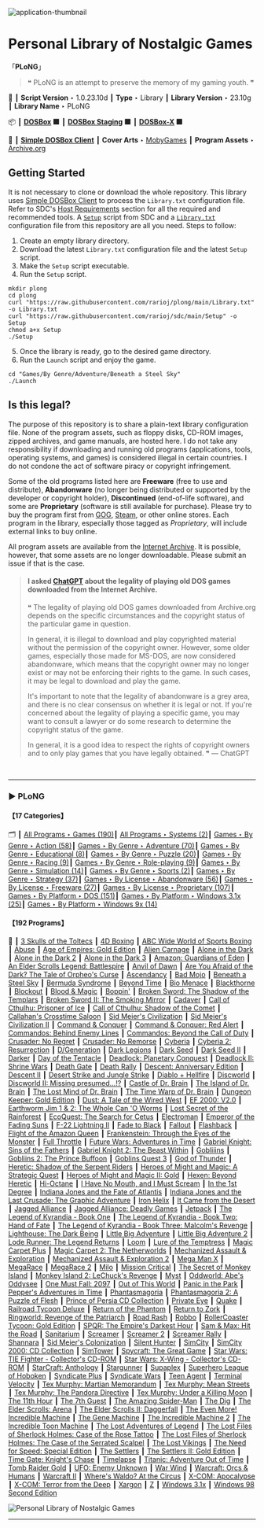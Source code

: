 ![](Thumbnail.png "application-thumbnail")

# Personal Library of Nostalgic Games

「**PLoNG**」

> ❝ PLoNG is an attempt to preserve the memory of my gaming youth. ❞
>

📌 ┃ **Script Version** ‣ 1.0.23.10d ┃ **Type** ‣ Library ┃ **Library Version** ‣ 23.10g ┃ **Library Name** ‣ PLoNG 

📦 ┃ **[DOSBox](https://www.dosbox.com/) 🟩** ┃ **[DOSBox Staging](https://dosbox-staging.github.io/) 🟩** ┃ **[DOSBox-X](https://dosbox-x.com/) 🟩** 

📎 ┃ **[Simple DOSBox Client](https://github.com/rarioj/sdc)** ┃ **Cover Arts** ‣ [MobyGames](https://www.mobygames.com/) ┃ **Program Assets** ‣ [Archive.org](https://archive.org/) 

## Getting Started
It is not necessary to clone or download the whole repository. This library uses [Simple DOSBox Client](https://github.com/rarioj/sdc) to process the `Library.txt` configuration file. Refer to SDC's [Host Requirements](https://github.com/rarioj/sdc#host-requirements) section for all the required and recommended tools. A [`Setup`](https://raw.githubusercontent.com/rarioj/sdc/main/Setup) script from SDC and a [`Library.txt`](https://raw.githubusercontent.com/rarioj/plong/main/Library.txt) configuration file from this repository are all you need. Steps to follow:

1. Create an empty library directory.
2. Download the latest `Library.txt` configuration file and the latest `Setup` script.
3. Make the `Setup` script executable.
4. Run the `Setup` script.

```shell
mkdir plong
cd plong
curl "https://raw.githubusercontent.com/rarioj/plong/main/Library.txt" -o Library.txt
curl "https://raw.githubusercontent.com/rarioj/sdc/main/Setup" -o Setup
chmod a+x Setup
./Setup
```

5. Once the library is ready, go to the desired game directory.
6. Run the `Launch` script and enjoy the game.

```shell
cd "Games/By Genre/Adventure/Beneath a Steel Sky"
./Launch
```

## Is this legal?
The purpose of this repository is to share a plain-text library configuration file. None of the program assets, such as floppy disks, CD-ROM images, zipped archives, and game manuals, are hosted here. I do not take any responsibility if downloading and running old programs (applications, tools, operating systems, and games) is considered illegal in certain countries. I do not condone the act of software piracy or copyright infringement.

Some of the old programs listed here are **Freeware** (free to use and distribute), **Abandonware** (no longer being distributed or supported by the developer or copyright holder), **Discontinued** (end-of-life software), and some are **Proprietary** (software is still available for purchase). Please try to buy the program first from [GOG](https://www.gog.com/), [Steam](https://store.steampowered.com/), or other online stores. Each program in the library, especially those tagged as *Proprietary*, will include external links to buy online.

All program assets are available from the [Internet Archive](https://archive.org/). It is possible, however, that some assets are no longer downloadable. Please submit an issue if that is the case.

> #### I asked [ChatGPT](https://chat.openai.com/) about the legality of playing old DOS games downloaded from the Internet Archive.
>
> ❝ The legality of playing old DOS games downloaded from Archive.org depends on the specific circumstances and the copyright status of the particular game in question.
>
> In general, it is illegal to download and play copyrighted material without the permission of the copyright owner. However, some older games, especially those made for MS-DOS, are now considered abandonware, which means that the copyright owner may no longer exist or may not be enforcing their rights to the game. In such cases, it may be legal to download and play the game.
>
> It's important to note that the legality of abandonware is a grey area, and there is no clear consensus on whether it is legal or not. If you're concerned about the legality of playing a specific game, you may want to consult a lawyer or do some research to determine the copyright status of the game.
>
> In general, it is a good idea to respect the rights of copyright owners and to only play games that you have legally obtained. ❞ — ChatGPT

&nbsp;

---

### ▶ **PLoNG**

#### 【17 Categories】
🗂️ ┃ [All Programs ‣ Games (190)](./All%20Programs/Games/README.md)┃ [All Programs ‣ Systems (2)](./All%20Programs/Systems/README.md)┃ [Games ‣ By Genre ‣ Action (58)](./Games/By%20Genre/Action/README.md)┃ [Games ‣ By Genre ‣ Adventure (70)](./Games/By%20Genre/Adventure/README.md)┃ [Games ‣ By Genre ‣ Educational (8)](./Games/By%20Genre/Educational/README.md)┃ [Games ‣ By Genre ‣ Puzzle (20)](./Games/By%20Genre/Puzzle/README.md)┃ [Games ‣ By Genre ‣ Racing (9)](./Games/By%20Genre/Racing/README.md)┃ [Games ‣ By Genre ‣ Role-playing (9)](./Games/By%20Genre/Role-playing/README.md)┃ [Games ‣ By Genre ‣ Simulation (14)](./Games/By%20Genre/Simulation/README.md)┃ [Games ‣ By Genre ‣ Sports (2)](./Games/By%20Genre/Sports/README.md)┃ [Games ‣ By Genre ‣ Strategy (37)](./Games/By%20Genre/Strategy/README.md)┃ [Games ‣ By License ‣ Abandonware (56)](./Games/By%20License/Abandonware/README.md)┃ [Games ‣ By License ‣ Freeware (27)](./Games/By%20License/Freeware/README.md)┃ [Games ‣ By License ‣ Proprietary (107)](./Games/By%20License/Proprietary/README.md)┃ [Games ‣ By Platform ‣ DOS (151)](./Games/By%20Platform/DOS/README.md)┃ [Games ‣ By Platform ‣ Windows 3.1x (25)](./Games/By%20Platform/Windows%203.1x/README.md)┃ [Games ‣ By Platform ‣ Windows 9x (14)](./Games/By%20Platform/Windows%209x/README.md)

#### 【192 Programs】
🔎 ┃ [3 Skulls of the Toltecs](./All%20Programs/Games/3%20Skulls%20of%20the%20Toltecs/README.md) ┃ [4D Boxing](./All%20Programs/Games/4D%20Boxing/README.md) ┃ [ABC Wide World of Sports Boxing](./All%20Programs/Games/ABC%20Wide%20World%20of%20Sports%20Boxing/README.md) ┃ [Abuse](./All%20Programs/Games/Abuse/README.md) ┃ [Age of Empires: Gold Edition](./All%20Programs/Games/Age%20of%20Empires/README.md) ┃ [Alien Carnage](./All%20Programs/Games/Alien%20Carnage/README.md) ┃ [Alone in the Dark](./All%20Programs/Games/Alone%20in%20the%20Dark/README.md) ┃ [Alone in the Dark 2](./All%20Programs/Games/Alone%20in%20the%20Dark%202/README.md) ┃ [Alone in the Dark 3](./All%20Programs/Games/Alone%20in%20the%20Dark%203/README.md) ┃ [Amazon: Guardians of Eden](./All%20Programs/Games/Amazon%20-%20Guardians%20of%20Eden/README.md) ┃ [An Elder Scrolls Legend: Battlespire](./All%20Programs/Games/An%20Elder%20Scrolls%20Legend%20-%20Battlespire/README.md) ┃ [Anvil of Dawn](./All%20Programs/Games/Anvil%20of%20Dawn/README.md) ┃ [Are You Afraid of the Dark? The Tale of Orpheo's Curse](./All%20Programs/Games/Are%20You%20Afraid%20of%20the%20Dark%3F%20The%20Tale%20of%20Orpheo%27s%20Curse/README.md) ┃ [Ascendancy](./All%20Programs/Games/Ascendancy/README.md) ┃ [Bad Mojo](./All%20Programs/Games/Bad%20Mojo/README.md) ┃ [Beneath a Steel Sky](./All%20Programs/Games/Beneath%20a%20Steel%20Sky/README.md) ┃ [Bermuda Syndrome](./All%20Programs/Games/Bermuda%20Syndrome/README.md) ┃ [Beyond Time](./All%20Programs/Games/Beyond%20Time/README.md) ┃ [Bio Menace](./All%20Programs/Games/Bio%20Menace/README.md) ┃ [Blackthorne](./All%20Programs/Games/Blackthorne/README.md) ┃ [Blockout](./All%20Programs/Games/Blockout/README.md) ┃ [Blood & Magic](./All%20Programs/Games/Blood%20%26%20Magic/README.md) ┃ [Boppin'](./All%20Programs/Games/Boppin%27/README.md) ┃ [Broken Sword: The Shadow of the Templars](./All%20Programs/Games/Broken%20Sword%20-%20The%20Shadow%20of%20the%20Templars/README.md) ┃ [Broken Sword II: The Smoking Mirror](./All%20Programs/Games/Broken%20Sword%20II%20-%20The%20Smoking%20Mirror/README.md) ┃ [Cadaver](./All%20Programs/Games/Cadaver/README.md) ┃ [Call of Cthulhu: Prisoner of Ice](./All%20Programs/Games/Call%20of%20Cthulhu%20-%20Prisoner%20of%20Ice/README.md) ┃ [Call of Cthulhu: Shadow of the Comet](./All%20Programs/Games/Call%20of%20Cthulhu%20-%20Shadow%20of%20the%20Comet/README.md) ┃ [Callahan's Crosstime Saloon](./All%20Programs/Games/Callahan%27s%20Crosstime%20Saloon/README.md) ┃ [Sid Meier's Civilization](./All%20Programs/Games/Civilization/README.md) ┃ [Sid Meier's Civilization II](./All%20Programs/Games/Civilization%20II/README.md) ┃ [Command & Conquer](./All%20Programs/Games/Command%20%26%20Conquer/README.md) ┃ [Command & Conquer: Red Alert](./All%20Programs/Games/Command%20%26%20Conquer%20-%20Red%20Alert/README.md) ┃ [Commandos: Behind Enemy Lines](./All%20Programs/Games/Commandos%20-%20Behind%20Enemy%20Lines/README.md) ┃ [Commandos: Beyond the Call of Duty](./All%20Programs/Games/Commandos%20-%20Beyond%20the%20Call%20of%20Duty/README.md) ┃ [Crusader: No Regret](./All%20Programs/Games/Crusader%20-%20No%20Regret/README.md) ┃ [Crusader: No Remorse](./All%20Programs/Games/Crusader%20-%20No%20Remorse/README.md) ┃ [Cyberia](./All%20Programs/Games/Cyberia/README.md) ┃ [Cyberia 2: Resurrection](./All%20Programs/Games/Cyberia%202%20-%20Resurrection/README.md) ┃ [D/Generation](./All%20Programs/Games/D-Generation/README.md) ┃ [Dark Legions](./All%20Programs/Games/Dark%20Legions/README.md) ┃ [Dark Seed](./All%20Programs/Games/Dark%20Seed/README.md) ┃ [Dark Seed II](./All%20Programs/Games/Dark%20Seed%20II/README.md) ┃ [Darker](./All%20Programs/Games/Darker/README.md) ┃ [Day of the Tentacle](./All%20Programs/Games/Day%20of%20the%20Tentacle/README.md) ┃ [Deadlock: Planetary Conquest](./All%20Programs/Games/Deadlock%20-%20Planetary%20Conquest/README.md) ┃ [Deadlock II: Shrine Wars](./All%20Programs/Games/Deadlock%20II%20-%20Shrine%20Wars/README.md) ┃ [Death Gate](./All%20Programs/Games/Death%20Gate/README.md) ┃ [Death Rally](./All%20Programs/Games/Death%20Rally/README.md) ┃ [Descent: Anniversary Edition](./All%20Programs/Games/Descent/README.md) ┃ [Descent II](./All%20Programs/Games/Descent%20II/README.md) ┃ [Desert Strike and Jungle Strike](./All%20Programs/Games/Desert%20Strike%20and%20Jungle%20Strike/README.md) ┃ [Diablo + Hellfire](./All%20Programs/Games/Diablo%20%2B%20Hellfire/README.md) ┃ [Discworld](./All%20Programs/Games/Discworld/README.md) ┃ [Discworld II: Missing presumed...!?](./All%20Programs/Games/Discworld%20II/README.md) ┃ [Castle of Dr. Brain](./All%20Programs/Games/Dr.%20Brain%20-%20Castle%20of%20Dr.%20Brain/README.md) ┃ [The Island of Dr. Brain](./All%20Programs/Games/Dr.%20Brain%20-%20The%20Island%20of%20Dr.%20Brain/README.md) ┃ [The Lost Mind of Dr. Brain](./All%20Programs/Games/Dr.%20Brain%20-%20The%20Lost%20Mind%20of%20Dr.%20Brain/README.md) ┃ [The Time Warp of Dr. Brain](./All%20Programs/Games/Dr.%20Brain%20-%20The%20Time%20Warp%20of%20Dr.%20Brain/README.md) ┃ [Dungeon Keeper: Gold Edition](./All%20Programs/Games/Dungeon%20Keeper/README.md) ┃ [Dust: A Tale of the Wired West](./All%20Programs/Games/Dust%20-%20A%20Tale%20of%20the%20Wired%20West/README.md) ┃ [EF 2000: V2.0](./All%20Programs/Games/EF%202000/README.md) ┃ [Earthworm Jim 1 & 2: The Whole Can 'O Worms](./All%20Programs/Games/Earthworm%20Jim%201%2B2/README.md) ┃ [Lost Secret of the Rainforest](./All%20Programs/Games/EcoQuest%20-%20Lost%20Secret%20of%20the%20Rainforest/README.md) ┃ [EcoQuest: The Search for Cetus](./All%20Programs/Games/EcoQuest%20-%20The%20Search%20for%20Cetus/README.md) ┃ [Electroman](./All%20Programs/Games/Electroman/README.md) ┃ [Emperor of the Fading Suns](./All%20Programs/Games/Emperor%20of%20the%20Fading%20Suns/README.md) ┃ [F-22 Lightning II](./All%20Programs/Games/F-22%20Lightning%20II/README.md) ┃ [Fade to Black](./All%20Programs/Games/Fade%20to%20Black/README.md) ┃ [Fallout](./All%20Programs/Games/Fallout/README.md) ┃ [Flashback](./All%20Programs/Games/Flashback/README.md) ┃ [Flight of the Amazon Queen](./All%20Programs/Games/Flight%20of%20the%20Amazon%20Queen/README.md) ┃ [Frankenstein: Through the Eyes of the Monster](./All%20Programs/Games/Frankenstein%20-%20Through%20the%20Eyes%20of%20the%20Monster/README.md) ┃ [Full Throttle](./All%20Programs/Games/Full%20Throttle/README.md) ┃ [Future Wars: Adventures in Time](./All%20Programs/Games/Future%20Wars%20-%20Adventures%20in%20Time/README.md) ┃ [Gabriel Knight: Sins of the Fathers](./All%20Programs/Games/Gabriel%20Knight%20-%20Sins%20of%20the%20Fathers/README.md) ┃ [Gabriel Knight 2: The Beast Within](./All%20Programs/Games/Gabriel%20Knight%202%20-%20The%20Beast%20Within/README.md) ┃ [Gobliiins](./All%20Programs/Games/Gobliiins/README.md) ┃ [Gobliins 2: The Prince Buffoon](./All%20Programs/Games/Gobliins%202%20-%20The%20Prince%20Buffoon/README.md) ┃ [Goblins Quest 3](./All%20Programs/Games/Goblins%20Quest%203/README.md) ┃ [God of Thunder](./All%20Programs/Games/God%20of%20Thunder/README.md) ┃ [Heretic: Shadow of the Serpent Riders](./All%20Programs/Games/Heretic/README.md) ┃ [Heroes of Might and Magic: A Strategic Quest](./All%20Programs/Games/Heroes%20of%20Might%20and%20Magic%20-%20A%20Strategic%20Quest/README.md) ┃ [Heroes of Might and Magic II: Gold](./All%20Programs/Games/Heroes%20of%20Might%20and%20Magic%20II/README.md) ┃ [Hexen: Beyond Heretic](./All%20Programs/Games/Hexen%20-%20Beyond%20Heretic/README.md) ┃ [Hi-Octane](./All%20Programs/Games/Hi-Octane/README.md) ┃ [I Have No Mouth, and I Must Scream](./All%20Programs/Games/I%20Have%20No%20Mouth%2C%20and%20I%20Must%20Scream/README.md) ┃ [In the 1st Degree](./All%20Programs/Games/In%20the%201st%20Degree/README.md) ┃ [Indiana Jones and the Fate of Atlantis](./All%20Programs/Games/Indiana%20Jones%20and%20the%20Fate%20of%20Atlantis/README.md) ┃ [Indiana Jones and the Last Crusade: The Graphic Adventure](./All%20Programs/Games/Indiana%20Jones%20and%20the%20Last%20Crusade%20-%20The%20Graphic%20Adventure/README.md) ┃ [Iron Helix](./All%20Programs/Games/Iron%20Helix/README.md) ┃ [It Came from the Desert](./All%20Programs/Games/It%20Came%20from%20the%20Desert/README.md) ┃ [Jagged Alliance](./All%20Programs/Games/Jagged%20Alliance/README.md) ┃ [Jagged Alliance: Deadly Games](./All%20Programs/Games/Jagged%20Alliance%20-%20Deadly%20Games/README.md) ┃ [Jetpack](./All%20Programs/Games/Jetpack/README.md) ┃ [The Legend of Kyrandia - Book One](./All%20Programs/Games/Legend%20of%20Kyrandia/README.md) ┃ [The Legend of Kyrandia - Book Two: Hand of Fate](./All%20Programs/Games/Legend%20of%20Kyrandia%202%20-%20Hand%20of%20fate/README.md) ┃ [The Legend of Kyrandia - Book Three: Malcolm's Revenge](./All%20Programs/Games/Legend%20of%20Kyrandia%203%20-%20Malcolm%27s%20Revenge/README.md) ┃ [Lighthouse: The Dark Being](./All%20Programs/Games/Lighthouse%20-%20The%20Dark%20Being/README.md) ┃ [Little Big Adventure](./All%20Programs/Games/Little%20Big%20Adventure/README.md) ┃ [Little Big Adventure 2](./All%20Programs/Games/Little%20Big%20Adventure%202/README.md) ┃ [Lode Runner: The Legend Returns](./All%20Programs/Games/Lode%20Runner%20-%20The%20Legend%20Returns/README.md) ┃ [Loom](./All%20Programs/Games/Loom/README.md) ┃ [Lure of the Temptress](./All%20Programs/Games/Lure%20of%20the%20Temptress/README.md) ┃ [Magic Carpet Plus](./All%20Programs/Games/Magic%20Carpet/README.md) ┃ [Magic Carpet 2: The Netherworlds](./All%20Programs/Games/Magic%20Carpet%202%20-%20The%20Netherworlds/README.md) ┃ [Mechanized Assault & Exploration](./All%20Programs/Games/Mechanized%20Assault%20%26%20Exploration/README.md) ┃ [Mechanized Assault & Exploration 2](./All%20Programs/Games/Mechanized%20Assault%20%26%20Exploration%202/README.md) ┃ [Mega Man X](./All%20Programs/Games/Mega%20Man%20X/README.md) ┃ [MegaRace](./All%20Programs/Games/MegaRace/README.md) ┃ [MegaRace 2](./All%20Programs/Games/MegaRace%202/README.md) ┃ [Milo](./All%20Programs/Games/Milo/README.md) ┃ [Mission Critical](./All%20Programs/Games/Mission%20Critical/README.md) ┃ [The Secret of Monkey Island](./All%20Programs/Games/Monkey%20Island%20-%20The%20Secret%20of%20Monkey%20Island/README.md) ┃ [Monkey Island 2: LeChuck's Revenge](./All%20Programs/Games/Monkey%20Island%202%20-%20LeChuck%27s%20Revenge/README.md) ┃ [Myst](./All%20Programs/Games/Myst/README.md) ┃ [Oddworld: Abe's Oddysee](./All%20Programs/Games/Oddworld%20-%20Abe%27s%20Oddysee/README.md) ┃ [One Must Fall: 2097](./All%20Programs/Games/One%20Must%20Fall%202097/README.md) ┃ [Out of This World](./All%20Programs/Games/Out%20of%20This%20World/README.md) ┃ [Panic in the Park](./All%20Programs/Games/Panic%20in%20the%20Park/README.md) ┃ [Pepper's Adventures in Time](./All%20Programs/Games/Pepper%27s%20Adventures%20in%20Time/README.md) ┃ [Phantasmagoria](./All%20Programs/Games/Phantasmagoria/README.md) ┃ [Phantasmagoria 2: A Puzzle of Flesh](./All%20Programs/Games/Phantasmagoria%202/README.md) ┃ [Prince of Persia CD Collection](./All%20Programs/Games/Prince%20of%20Persia%201%2B2/README.md) ┃ [Private Eye](./All%20Programs/Games/Private%20Eye/README.md) ┃ [Quake](./All%20Programs/Games/Quake/README.md) ┃ [Railroad Tycoon Deluxe](./All%20Programs/Games/Railroad%20Tycoon%20Deluxe/README.md) ┃ [Return of the Phantom](./All%20Programs/Games/Return%20of%20the%20Phantom/README.md) ┃ [Return to Zork](./All%20Programs/Games/Return%20to%20Zork/README.md) ┃ [Ringworld: Revenge of the Patriarch](./All%20Programs/Games/Ringworld%20-%20Revenge%20of%20the%20Patriarch/README.md) ┃ [Road Rash](./All%20Programs/Games/Road%20Rash/README.md) ┃ [Robbo](./All%20Programs/Games/Robbo/README.md) ┃ [RollerCoaster Tycoon: Gold Edition](./All%20Programs/Games/RollerCoaster%20Tycoon/README.md) ┃ [SPQR: The Empire's Darkest Hour](./All%20Programs/Games/SPQR%20-%20The%20Empire%27s%20Darkest%20Hour/README.md) ┃ [Sam & Max: Hit the Road](./All%20Programs/Games/Sam%20%26%20Max%20Hit%20the%20Road/README.md) ┃ [Sanitarium](./All%20Programs/Games/Sanitarium/README.md) ┃ [Screamer](./All%20Programs/Games/Screamer/README.md) ┃ [Screamer 2](./All%20Programs/Games/Screamer%202/README.md) ┃ [Screamer Rally](./All%20Programs/Games/Screamer%20Rally/README.md) ┃ [Shannara](./All%20Programs/Games/Shannara/README.md) ┃ [Sid Meier's Colonization](./All%20Programs/Games/Sid%20Meier%27s%20Colonization/README.md) ┃ [Silent Hunter](./All%20Programs/Games/Silent%20Hunter/README.md) ┃ [SimCity](./All%20Programs/Games/SimCity/README.md) ┃ [SimCity 2000: CD Collection](./All%20Programs/Games/SimCity%202000/README.md) ┃ [SimTower](./All%20Programs/Games/SimTower/README.md) ┃ [Spycraft: The Great Game](./All%20Programs/Games/Spycraft%20-%20The%20Great%20Game/README.md) ┃ [Star Wars: TIE Fighter - Collector's CD-ROM](./All%20Programs/Games/Star%20Wars%20-%20TIE%20Fighter/README.md) ┃ [Star Wars: X-Wing - Collector's CD-ROM](./All%20Programs/Games/Star%20Wars%20-%20X-Wing/README.md) ┃ [StarCraft: Anthology](./All%20Programs/Games/StarCraft/README.md) ┃ [Stargunner](./All%20Programs/Games/Stargunner/README.md) ┃ [Supaplex](./All%20Programs/Games/Supaplex/README.md) ┃ [Superhero League of Hoboken](./All%20Programs/Games/Superhero%20League%20of%20Hoboken/README.md) ┃ [Syndicate Plus](./All%20Programs/Games/Syndicate/README.md) ┃ [Syndicate Wars](./All%20Programs/Games/Syndicate%20Wars/README.md) ┃ [Teen Agent](./All%20Programs/Games/Teen%20Agent/README.md) ┃ [Terminal Velocity](./All%20Programs/Games/Terminal%20Velocity/README.md) ┃ [Tex Murphy: Martian Memorandum](./All%20Programs/Games/Tex%20Murphy%20-%20Martian%20Memorandum/README.md) ┃ [Tex Murphy: Mean Streets](./All%20Programs/Games/Tex%20Murphy%20-%20Mean%20Streets/README.md) ┃ [Tex Murphy: The Pandora Directive](./All%20Programs/Games/Tex%20Murphy%20-%20The%20Pandora%20Directive/README.md) ┃ [Tex Murphy: Under a Killing Moon](./All%20Programs/Games/Tex%20Murphy%20-%20Under%20a%20Killing%20Moon/README.md) ┃ [The 11th Hour](./All%20Programs/Games/The%2011th%20Hour/README.md) ┃ [The 7th Guest](./All%20Programs/Games/The%207th%20Guest/README.md) ┃ [The Amazing Spider-Man](./All%20Programs/Games/The%20Amazing%20Spider-Man/README.md) ┃ [The Dig](./All%20Programs/Games/The%20Dig/README.md) ┃ [The Elder Scrolls: Arena](./All%20Programs/Games/The%20Elder%20Scrolls%20-%20Arena/README.md) ┃ [The Elder Scrolls II: Daggerfall](./All%20Programs/Games/The%20Elder%20Scrolls%202%20-%20Daggerfall/README.md) ┃ [The Even More! Incredible Machine](./All%20Programs/Games/The%20Even%20More%20Incredible%20Machine/README.md) ┃ [The Gene Machine](./All%20Programs/Games/The%20Gene%20Machine/README.md) ┃ [The Incredible Machine 2](./All%20Programs/Games/The%20Incredible%20Machine%202/README.md) ┃ [The Incredible Toon Machine](./All%20Programs/Games/The%20Incredible%20Toon%20Machine/README.md) ┃ [The Lost Adventures of Legend](./All%20Programs/Games/The%20Lost%20Adventures%20of%20Legend/README.md) ┃ [The Lost Files of Sherlock Holmes: Case of the Rose Tattoo](./All%20Programs/Games/The%20Lost%20Files%20of%20Sherlock%20Holmes%20-%20The%20Case%20of%20the%20Rose%20Tattoo/README.md) ┃ [The Lost Files of Sherlock Holmes: The Case of the Serrated Scalpel](./All%20Programs/Games/The%20Lost%20Files%20of%20Sherlock%20Holmes%20-%20The%20Case%20of%20the%20Serrated%20Scalpel/README.md) ┃ [The Lost Vikings](./All%20Programs/Games/The%20Lost%20Vikings/README.md) ┃ [The Need for Speed: Special Edition](./All%20Programs/Games/The%20Need%20for%20Speed/README.md) ┃ [The Settlers](./All%20Programs/Games/The%20Settlers/README.md) ┃ [The Settlers II: Gold Edition](./All%20Programs/Games/The%20Settlers%20II/README.md) ┃ [Time Gate: Knight's Chase](./All%20Programs/Games/Time%20Gate%20-%20Knight%27s%20Chase/README.md) ┃ [Timelapse](./All%20Programs/Games/Timelapse/README.md) ┃ [Titanic: Adventure Out of Time](./All%20Programs/Games/Titanic%20-%20Adventure%20Out%20of%20Time/README.md) ┃ [Tomb Raider Gold](./All%20Programs/Games/Tomb%20Raider%20Gold/README.md) ┃ [UFO: Enemy Unknown](./All%20Programs/Games/UFO%20-%20Enemy%20Unknown/README.md) ┃ [War Wind](./All%20Programs/Games/War%20Wind/README.md) ┃ [Warcraft: Orcs & Humans](./All%20Programs/Games/Warcraft%20-%20Orcs%20%26%20Humans/README.md) ┃ [Warcraft II](./All%20Programs/Games/Warcraft%20II/README.md) ┃ [Where's Waldo? At the Circus](./All%20Programs/Games/Where%27s%20Waldo%3F%20At%20the%20Circus/README.md) ┃ [X-COM: Apocalypse](./All%20Programs/Games/X-COM%20-%20Apocalypse/README.md) ┃ [X-COM: Terror from the Deep](./All%20Programs/Games/X-COM%20-%20Terror%20from%20the%20Deep/README.md) ┃ [Xargon](./All%20Programs/Games/Xargon/README.md) ┃ [Z](./All%20Programs/Games/Z/README.md) ┃ [Windows 3.1x](./All%20Programs/Systems/Windows%203.1x/README.md) ┃ [Windows 98 Second Edition](./All%20Programs/Systems/Windows%2098SE/README.md) 

![](Montage.png "Personal Library of Nostalgic Games")

---

